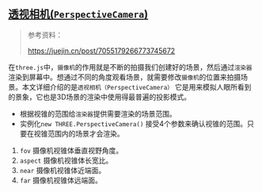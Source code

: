 ## [透视相机(`PerspectiveCamera`)](https://threejs.org/docs/#api/zh/cameras/PerspectiveCamera)

> 参考资料：
>
> https://juejin.cn/post/7055179266773745672

在`three.js`中，`摄像机`的作用就是不断的拍摄我们创建好的场景，然后通过`渲染器`渲染到屏幕中。想通过不同的角度观看场景，就需要修改`摄像机`的位置来拍摄场景。本文详细介绍的是`透视相机（PerspectiveCamera）` 它是用来模拟人眼所看到的景象，它也是3D场景的渲染中使用得最普遍的投影模式。

- 根据视锥的范围给`渲染器`提供需要渲染的场景范围。
- 实例化`new THREE.PerspectiveCamera()` 接受4个参数来确认视锥的范围。只要在视锥范围内的场景才会渲染。

1. `fov`  摄像机视锥体垂直视野角度。
2. `aspect`  摄像机视锥体长宽比。
3. `near`  摄像机视锥体近端面。
4. `far`  摄像机视锥体远端面。